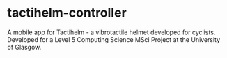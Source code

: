 # tactihelm-controller
A mobile app for Tactihelm - a vibrotactile helmet developed for cyclists. Developed for a Level 5 Computing Science MSci Project at the University of Glasgow.
